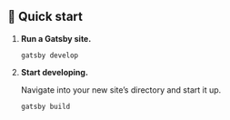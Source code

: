 ## 🚀 Quick start

1.  **Run a Gatsby site.**

    ```shell
    gatsby develop
    ```

2.  **Start developing.**

    Navigate into your new site’s directory and start it up.

    ```shell
    gatsby build
    ```
